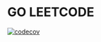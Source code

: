 # GO LEETCODE
[![codecov](https://codecov.io/gh/qinyuhang/go-lc/branch/main/graph/badge.svg)](https://codecov.io/gh/qinyuhang/go-lc)
